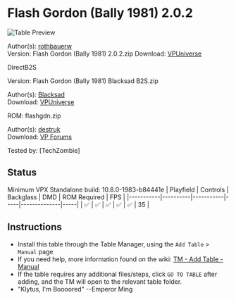 ﻿# Flash Gordon (Bally 1981) 2.0.2

![Table Preview](../../images/vpx-flashgordon.png)

Author(s): [rothbauerw](https://vpuniverse.com/profile/10798-rothbauerw/)  
Version: Flash Gordon (Bally 1981) 2.0.2.zip
Download:  [VPUniverse](https://vpuniverse.com/files/file/11584-flash-gordon-bally-1981/)

DirectB2S

Version: Flash Gordon (Bally 1981) Blacksad B2S.zip

Author(s): [Blacksad](https://vpuniverse.com/profile/9127-blacksad/)  
Download:  [VPUniverse](https://vpuniverse.com/files/file/11584-flash-gordon-bally-1981/)

ROM:
flashgdn.zip

Author(s): [destruk](https://www.vpforums.org/index.php?showuser=5)  
Download:  [VP Forums](https://www.vpforums.org/index.php?app=downloads&showfile=668)

Tested by:
[TechZombie]

## Status 

Minimum VPX Standalone build: 10.8.0-1983-b84441e
| Playfield | Controls | Backglass | DMD | ROM Required | FPS | 
|-----------|----------|-----------|-----|--------------|-----|
| :white_check_mark: | :white_check_mark: | :white_check_mark: | :white_check_mark: | :white_check_mark: | 35 |

## Instructions

- Install this table through the Table Manager, using the `Add Table` > `Manual` page
- If you need help, more information found on the wiki: [TM - Add Table - Manual](https://github.com/LegendsUnchained/vpx-standalone-alp4k/wiki/%5B04%5D-%F0%9F%A7%A1-TM-%E2%80%90-Other-Features#add-table---manual)
- If the table requires any additional files/steps, click `GO TO TABLE` after adding, and the TM will open to the relevant table folder.
- "Klytus, I'm Boooored" --Emperor Ming

